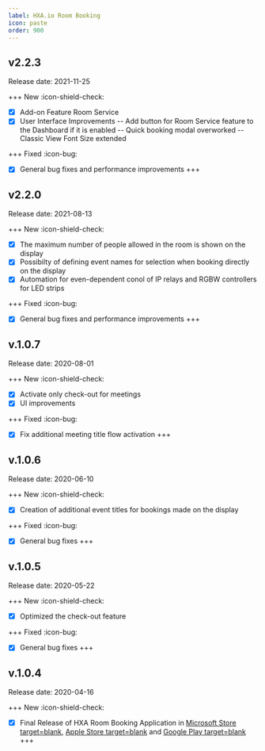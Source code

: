 ```yaml
---
label: HXA.io Room Booking
icon: paste
order: 900
---
```

## v2.2.3
Release date: 2021-11-25

+++ New :icon-shield-check:
- [x]  Add-on Feature Room Service
- [x]  User Interface Improvements
-- Add button for Room Service feature to the Dashboard if it is enabled
-- Quick booking modal overworked
-- Classic View Font Size extended

+++ Fixed :icon-bug:
- [x] General bug fixes and performance improvements
+++

## v2.2.0
Release date: 2021-08-13

+++ New :icon-shield-check:
- [x] The maximum number of people allowed in the room is shown on the display
- [x] Possibilty of defining event names for selection when booking directly on the display
- [x] Automation for even-dependent conol of IP relays and RGBW controllers for LED strips

+++ Fixed :icon-bug:
- [x] General bug fixes and performance improvements
+++

## v.1.0.7
Release date: 2020-08-01

+++ New :icon-shield-check:
- [x] Activate only check-out for meetings
- [x] UI improvements

+++ Fixed :icon-bug:
- [x] Fix additional meeting title flow activation
+++

## v.1.0.6
Release date: 2020-06-10

+++ New :icon-shield-check:
- [x] Creation of additional event titles for bookings made on the display

+++ Fixed :icon-bug:
- [x] General bug fixes
+++

## v.1.0.5
Release date: 2020-05-22

+++ New :icon-shield-check:
- [x] Optimized the check-out feature

+++ Fixed :icon-bug:
- [x] General bug fixes
+++

## v.1.0.4
Release date: 2020-04-16

+++ New :icon-shield-check:
- [x] Final Release of HXA Room Booking Application in [Microsoft Store target=blank](https://www.microsoft.com/en-us/p/hxa-room-booking/9n84shckpxxb), [Apple Store target=blank](https://apps.apple.com/us/app/hxa-room-booking/id1432519436) and [Google Play target=blank](https://play.google.com/store/apps/details?id=com.hxa.roombooking)
+++

